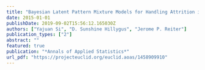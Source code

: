 ```yaml
---
title: "Bayesian Latent Pattern Mixture Models for Handling Attrition in Panel Studies With Refreshment Samples"
date: 2015-01-01
publishDate: 2019-09-02T15:56:12.165030Z
authors: ["Yajuan Si", "D. Sunshine Hillygus", "Jerome P. Reiter"]
publication_types: ["2"]
abstract: ""
featured: true
publication: "*Annals of Applied Statistics*"
url_pdf: "https://projecteuclid.org/euclid.aoas/1458909910"
---
```


